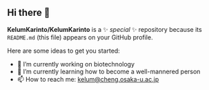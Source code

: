 ## Hi there 👋

**KelumKarinto/KelumKarinto** is a ✨ _special_ ✨ repository because its `README.md` (this file) appears on your GitHub profile.

Here are some ideas to get you started:

- 🔭 I’m currently working on biotechnology
- 🌱 I’m currently learning how to become a well-mannered person
- 📫 How to reach me: kelum@cheng.osaka-u.ac.jp
